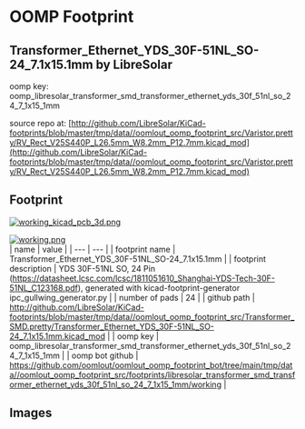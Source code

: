 # OOMP Footprint  
## Transformer_Ethernet_YDS_30F-51NL_SO-24_7.1x15.1mm  by LibreSolar  
  
oomp key: oomp_libresolar_transformer_smd_transformer_ethernet_yds_30f_51nl_so_24_7_1x15_1mm  
  
source repo at: [http://github.com/LibreSolar/KiCad-footprints/blob/master/tmp/data//oomlout_oomp_footprint_src/Varistor.pretty/RV_Rect_V25S440P_L26.5mm_W8.2mm_P12.7mm.kicad_mod](http://github.com/LibreSolar/KiCad-footprints/blob/master/tmp/data//oomlout_oomp_footprint_src/Varistor.pretty/RV_Rect_V25S440P_L26.5mm_W8.2mm_P12.7mm.kicad_mod)  
## Footprint  
  
[![working_kicad_pcb_3d.png](working_kicad_pcb_3d_600.png)](working_kicad_pcb_3d.png)  
  
[![working.png](working_600.png)](working.png)  
| name | value | 
| --- | --- | 
| footprint name | Transformer_Ethernet_YDS_30F-51NL_SO-24_7.1x15.1mm | 
| footprint description | YDS 30F-51NL SO, 24 Pin (https://datasheet.lcsc.com/lcsc/1811051610_Shanghai-YDS-Tech-30F-51NL_C123168.pdf), generated with kicad-footprint-generator ipc_gullwing_generator.py | 
| number of pads | 24 | 
| github path | http://github.com/LibreSolar/KiCad-footprints/blob/master/tmp/data//oomlout_oomp_footprint_src/Transformer_SMD.pretty/Transformer_Ethernet_YDS_30F-51NL_SO-24_7.1x15.1mm.kicad_mod | 
| oomp key | oomp_libresolar_transformer_smd_transformer_ethernet_yds_30f_51nl_so_24_7_1x15_1mm | 
| oomp bot github | https://github.com/oomlout/oomlout_oomp_footprint_bot/tree/main/tmp/data//oomlout_oomp_footprint_src/footprints/libresolar_transformer_smd_transformer_ethernet_yds_30f_51nl_so_24_7_1x15_1mm/working | 
## Images  
